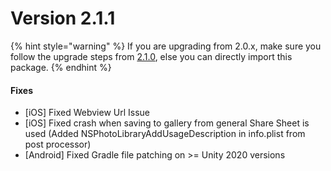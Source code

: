 # Version 2.1.1

{% hint style="warning" %}
If you are upgrading from 2.0.x, make sure you follow the upgrade steps from [2.1.0](version-2.1.0.md), else you can directly import this package.
{% endhint %}

#### Fixes

* \[iOS] Fixed Webview Url Issue
* \[iOS] Fixed crash when saving to gallery from general Share Sheet is used (Added NSPhotoLibraryAddUsageDescription in info.plist from post processor)
* \[Android] Fixed Gradle file patching on >= Unity 2020 versions



&#x20;

